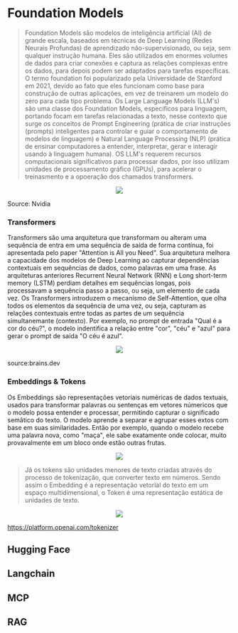 # Foundation Models

> Foundation Models são modelos de inteligência artificial (AI) de grande escala, baseados em técnicas de Deep Learning (Redes Neurais Profundas) de aprendizado não-supervisionado, 
> ou seja, sem qualquer instrução humana. Eles são utilizados em enormes volumes de dados para criar conexões e captura as relações complexas entre os dados, para depois podem ser 
> adaptados para tarefas específicas. O termo foundation foi popularizado pela Universidade de Stanford em 2021, devido ao fato que eles funcionam como base para construção de outras 
> aplicações, em vez de treinarem um modelo do zero para cada tipo problema. Os Large Language Models (LLM's) são uma classe dos Foundation Models, especificos para linguagem, portando 
> focam em tarefas relacionadas a texto, nesse contexto que surge os conceitos de Prompt Engineering (prática de criar instruções (prompts) inteligentes para controlar e guiar o comportamento 
> de modelos de linguagem) e Natural Language Processing (NLP) (prática de ensinar computadores a entender, interpretar, gerar e interagir usando à linguagem humana). OS LLM's requerem recursos 
> computacionais significativos para processar dados, por isso utilizam unidades de processamento gráfico (GPUs), para acelerar o treinasmento e a opoeração dos chamados transformers.

<p align="center">
  <img src="https://github.com/user-attachments/assets/e3447078-f291-4ded-8621-2165489ca052"/>
</p>

Source: Nvidia

### Transformers
Transformers são uma arquitetura que transformam ou alteram uma sequência de entra em uma sequência de saída de forma contínua, foi apresentada pelo paper "Attention is All you Need". Sua arquitetura melhora a capacidade dos modelos de Deep Learning ao capturar dependências contextuais em sequências de dados, como palavras em uma frase. As arquiteturas anteriores Recurrent Neural Network (RNN) e Long short-term memory (LSTM) perdiam detalhes em sequências longas, pois processavam a sequência passo a passo, ou seja, um elemento de cada vez. Os Transformers introduzem o mecanismo de Self-Attention, que olha todos os elementos da sequência de uma vez, ou seja, capturam as relações contextuais entre todas as partes de um sequência simultanemante (contexto). Por exemplo, no prompt de entrada "Qual é a cor do céu?", o modelo indentifica a relação entre "cor", "céu" e "azul" para gerar o prompt de saída "O céu é azul".

<p align="center">
  <img src="https://github.com/user-attachments/assets/72f25195-e576-4d6c-8148-e6f236ac2190"/>
</p>

source:brains.dev

### Embeddings & Tokens
Os Embeddings são representações vetoriais numéricas de dados textuais, usados para transformar palavras ou sentenças em vetores númericos que o modelo possa entender e processar, permitindo capturar o significado semâtico do texto. O modelo aprende a separar e agrupar esses extos com base em suas similaridades. Então por exemplo, quando o modelo recebe uma palavra nova, como "maça", ele sabe exatamente onde colocar, muito provavalmente em um bloco onde estão outras frutas. 

<p align="center">
  <img src="https://github.com/user-attachments/assets/bfea28f0-0a3a-449a-923e-2f0655e3d766"/>
</p>

> Já os tokens são unidades menores de texto criadas através do processo de tokenização, que converter texto em números. Sendo assim o Embedding é a representação vetorial do texto em um espaço multidimensional, o Token é uma representação estática de unidades de texto.

<p align="center">
  <img src="https://github.com/user-attachments/assets/efba8ea9-338a-4ff0-89e8-f8e90cb5a213"/>
</p>

https://platform.openai.com/tokenizer

## Hugging Face
## Langchain
## MCP
## RAG

